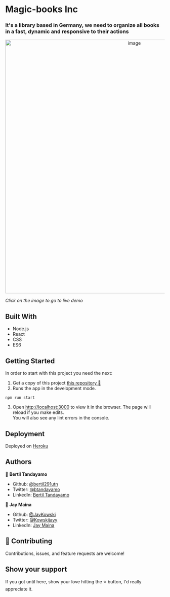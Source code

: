 # Magic-books Inc

### It's a library based in Germany, we need to organize all books in a fast, dynamic and responsive to their actions

[<div align="center"><img src="https://user-images.githubusercontent.com/24902525/94953865-dbe4f280-04ad-11eb-8239-352c0641b6c4.png" alt="image" width="800" /></div>](https://bookstore-apk.herokuapp.com/)

*Click on the image to go to live demo*

## Built With 

- Node.js
- React
- CSS
- ES6

## Getting Started

In order to start with this project you need the next:

1. Get a copy of this project [this repository :blue_book:](https://github.com/JayKowski/bookstore-cms.git)
2. Runs the app in the development mode.<br />
  ```
  npm run start
  ```
3. Open [http://localhost:3000](http://localhost:3000) to view it in the browser.
  The page will reload if you make edits.<br />
  You will also see any lint errors in the console.


## Deployment

Deployed on [Heroku](https://www.heroku.com/)  


## Authors

👤 **Bertil Tandayamo**

- Github: [@bertil291utn](https://github.com/bertil291utn)
- Twitter: [@btandayamo](https://twitter.com/batandayamo)
- LinkedIn: [Bertil Tandayamo](http://bit.ly/bertil_linkedin)

👤 **Jay Maina**

- Github: [@JayKowski](https://github.com/JayKowski)
- Twitter: [@Kowskijayy](https://twitter.com/Kowskijayy)
- LinkedIn: [Jay Maina](https://www.linkedin.com/in/jay-maina)


## 🤝 Contributing

Contributions, issues, and feature requests are welcome!

## Show your support

If you got until here, show your love hitting the ⭐️ button, I'd really appreciate it.

